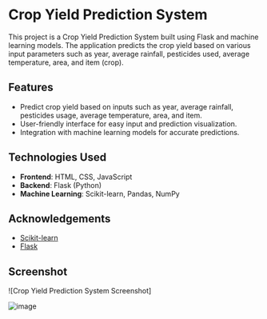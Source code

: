 # Crop Yield Prediction System

This project is a Crop Yield Prediction System built using Flask and machine learning models.
The application predicts the crop yield based on various input parameters such as year, average rainfall, pesticides used, average temperature, area, and item (crop).

## Features
- Predict crop yield based on inputs such as year, average rainfall, pesticides usage, average temperature, area, and item.
- User-friendly interface for easy input and prediction visualization.
- Integration with machine learning models for accurate predictions.

## Technologies Used
- **Frontend**: HTML, CSS, JavaScript
- **Backend**: Flask (Python)
- **Machine Learning**: Scikit-learn, Pandas, NumPy

## Acknowledgements
- [Scikit-learn](https://scikit-learn.org/)
- [Flask](https://flask.palletsprojects.com/)

## Screenshot
![Crop Yield Prediction System Screenshot]

![image](https://github.com/diinesh222/upskillcampus/assets/126492800/b97c4719-18bb-4c70-972c-bdf7c1498395)

